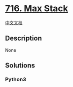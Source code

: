 # [716. Max Stack](https://leetcode.com/problems/max-stack)

[中文文档](/leetcode/0700-0799/0716.Max%20Stack/README.md)

## Description

None

## Solutions

<!-- tabs:start -->

### **Python3**

```python

```

<!-- tabs:end -->
